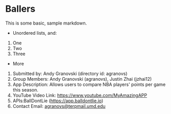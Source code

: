 # Ballers

This is some basic, sample markdown.

 * Unordered lists, and:
  1. One
  1. Two
  1. Three
 * More

1. Submitted by: Andy Granovski (directory id: agranovs)
2. Group Members: Andy Granovski (agranovs), Justin Zhai (jzhai12)
3. App Description: Allows users to compare NBA players' points per game this season.
4. YouTube Video Link: https://www.youtube.com/MyAmazingAPP
5. APIs:BallDontLie (https://app.balldontlie.io)
6. Contact Email: agranovs@terpmail.umd.edu
